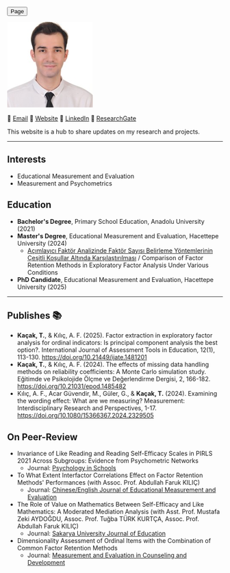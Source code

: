 <a href="page.md"><button>Page</button></a>

![Photo](img/photo.jpeg)

📧 [Email](kacaktugay@gmail.com)
🔗 [Website](https://personel.trakya.edu.tr/tugaykacak/)
🔗 [LinkedIn](https://www.linkedin.com/in/tugay-kacak-7265921b2/)
🔬 [ResearchGate](https://www.researchgate.net/profile/Tugay-Kacak-2)  

This website is a hub to share updates on my research and projects.

---

## Interests
- Educational Measurement and Evaluation
- Measurement and Psychometrics

## Education
- **Bachelor's Degree**, Primary School Education, Anadolu University (2021)
- **Master's Degree**, Educational Measurement and Evaluation, Hacettepe University (2024)
  - [Açımlayıcı Faktör Analizinde Faktör Sayısı Belirleme Yöntemlerinin Çeşitli Koşullar Altında Karşılaştırılması](https://tez.yok.gov.tr/UlusalTezMerkezi/TezGoster?key=usXiZIM9Lp0wk-YzRoaT-9xjZUC9wqmxEgRujMCaa5DL9WAWPu1RCjUL04DR2bGg) / Comparison of Factor Retention Methods in Exploratory Factor Analysis Under Various Conditions
- **PhD Candidate**, Educational Measurement and Evaluation, Hacettepe University (2025)


---

## Publishes 📚
- **Kaçak, T.**, & Kılıç, A. F. (2025). Factor extraction in exploratory factor analysis for ordinal indicators: Is principal component analysis the best option?. International Journal of Assessment Tools in Education, 12(1), 113-130. https://doi.org/10.21449/ijate.1481201
- **Kaçak, T.**, & Kılıç, A. F. (2024). The effects of missing data handling methods on reliability coefficients: A Monte Carlo simulation study. Eğitimde ve Psikolojide Ölçme ve Değerlendirme Dergisi, 2, 166-182. https://doi.org/10.21031/epod.1485482
- Kılıç, A. F., Acar Güvendir, M., Güler, G., & **Kaçak, T.** (2024). Examining the wording effect: What are we measuring? Measurement: Interdisciplinary Research and Perspectives, 1-17. https://doi.org/10.1080/15366367.2024.2329505

## On Peer-Review 
- Invariance of Like Reading and Reading Self-Efficacy Scales in PIRLS 2021 Across Subgroups: Evidence from Psychometric Networks
  - Journal: [Psychology in Schools](https://onlinelibrary.wiley.com/journal/15206807) 
- To What Extent Interfactor Correlations Effect on Factor Retention Methods' Performances (with Assoc. Prof. Abdullah Faruk KILIÇ)
  - Journal:  [Chinese/English Journal of Educational Measurement and Evaluation](https://www.ce-jeme.org/journal/)
- The Role of Value on Mathematics Between Self-Efficacy and Like Mathematics: A Moderated Mediation Analysis (with Asst. Prof. Mustafa Zeki AYDOĞDU, Assoc. Prof. Tuğba TÜRK KURTÇA, Assoc. Prof. Abdullah Faruk KILIÇ)
  - Journal: [Sakarya University Journal of Education](https://dergipark.org.tr/en/pub/suje)
- Dimensionality Assessment of Ordinal Items with the Combination of Common Factor Retention Methods
  - Journal: [Measurement and Evaluation in Counseling and Development](https://www.tandfonline.com/journal/uecd20)
   
